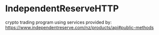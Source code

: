 # IndependentReserveHTTP
crypto trading program using services provided by:
    https://www.independentreserve.com/nz/products/api#public-methods

